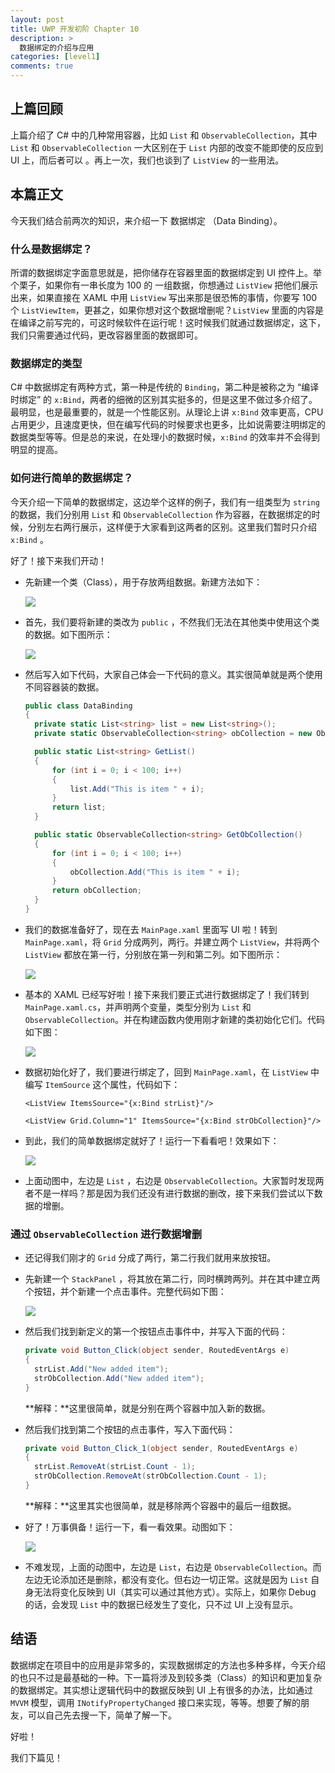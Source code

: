 ```yaml
---
layout: post
title: UWP 开发初阶 Chapter 10
description: >
  数据绑定的介绍与应用
categories: [level1]
comments: true
---
```


## 上篇回顾

上篇介绍了 C# 中的几种常用容器，比如 `List` 和 `ObservableCollection`，其中 `List` 和 `ObservableCollection` 一大区别在于 `List` 内部的改变不能即使的反应到 UI 上，而后者可以 。再上一次，我们也谈到了 `ListView` 的一些用法。

## 本篇正文

今天我们结合前两次的知识，来介绍一下 数据绑定 （Data Binding）。

### 什么是数据绑定？

所谓的数据绑定字面意思就是，把你储存在容器里面的数据绑定到 UI 控件上。举个栗子，如果你有一串长度为 100 的 一组数据，你想通过 `ListView` 把他们展示出来，如果直接在 XAML 中用 `ListView` 写出来那是很恐怖的事情，你要写 100 个 `ListViewItem`，更甚之，如果你想对这个数据增删呢？`ListView` 里面的内容是在编译之前写完的，可这时候软件在运行呢！这时候我们就通过数据绑定，这下，我们只需要通过代码，更改容器里面的数据即可。

### 数据绑定的类型

C# 中数据绑定有两种方式，第一种是传统的 `Binding`，第二种是被称之为 “编译时绑定” 的 `x:Bind`，两者的细微的区别其实挺多的，但是这里不做过多介绍了。最明显，也是最重要的，就是一个性能区别。从理论上讲 `x:Bind` 效率更高，CPU占用更少，且速度更快，但在编写代码的时候要求也更多，比如说需要注明绑定的数据类型等等。但是总的来说，在处理小的数据时候，`x:Bind` 的效率并不会得到明显的提高。

### 如何进行简单的数据绑定？

今天介绍一下简单的数据绑定，这边举个这样的例子，我们有一组类型为 `string` 的数据，我们分别用 `List` 和 `ObservableCollection` 作为容器，在数据绑定的时候，分别左右两行展示，这样便于大家看到这两者的区别。这里我们暂时只介绍 `x:Bind` 。

好了！接下来我们开动！

* 先新建一个类（Class），用于存放两组数据。新建方法如下：

  ![][img1]

* 首先，我们要将新建的类改为 `public` ，不然我们无法在其他类中使用这个类的数据。如下图所示：

  ![][img2]

* 然后写入如下代码，大家自己体会一下代码的意义。其实很简单就是两个使用不同容器装的数据。

  ``` c#
  public class DataBinding
  {
  	private static List<string> list = new List<string>();
  	private static ObservableCollection<string> obCollection = new ObservableCollection<string>();
  
  	public static List<string> GetList()
  	{
  		for (int i = 0; i < 100; i++)
  		{
  			list.Add("This is item " + i);
  		}
  		return list;
  	}
  
  	public static ObservableCollection<string> GetObCollection()
  	{
  		for (int i = 0; i < 100; i++)
  		{
  			obCollection.Add("This is item " + i);
  		}
  		return obCollection;
  	}
  }
  ```

* 我们的数据准备好了，现在去 `MainPage.xaml` 里面写 UI 啦！转到 `MainPage.xaml`，将 `Grid` 分成两列，两行。并建立两个 `ListView`，并将两个 `ListView` 都放在第一行，分别放在第一列和第二列。如下图所示：

  ![][img3]

* 基本的 XAML 已经写好啦！接下来我们要正式进行数据绑定了！我们转到 `MainPage.xaml.cs`，并声明两个变量，类型分别为 `List` 和 `ObservableCollection`。并在构建函数内使用刚才新建的类初始化它们。代码如下图：

  ![][img4]

* 数据初始化好了，我们要进行绑定了，回到 `MainPage.xaml`，在 `ListView` 中编写 `ItemSource` 这个属性，代码如下：

  ``` xaml
  <ListView ItemsSource="{x:Bind strList}"/>
  
  <ListView Grid.Column="1" ItemsSource="{x:Bind strObCollection}"/>
  ```

* 到此，我们的简单数据绑定就好了！运行一下看看吧！效果如下：

  ![][img5]

* 上面动图中，左边是 `List` ，右边是 `ObservableCollection`。大家暂时发现两者不是一样吗？那是因为我们还没有进行数据的删改，接下来我们尝试以下数据的增删。



### 通过 `ObservableCollection` 进行数据增删

* 还记得我们刚才的 `Grid` 分成了两行，第二行我们就用来放按钮。

* 先新建一个 `StackPanel` ，将其放在第二行，同时横跨两列。并在其中建立两个按钮，并个新建一个点击事件。完整代码如下图：

  ![][img6]

* 然后我们找到新定义的第一个按钮点击事件中，并写入下面的代码：

  ``` c#
  private void Button_Click(object sender, RoutedEventArgs e)
  {
  	strList.Add("New added item");
  	strObCollection.Add("New added item");
  }
  ```

  **解释：**这里很简单，就是分别在两个容器中加入新的数据。

* 然后我们找到第二个按钮的点击事件，写入下面代码：

  ``` c#
  private void Button_Click_1(object sender, RoutedEventArgs e)
  {
  	strList.RemoveAt(strList.Count - 1);
  	strObCollection.RemoveAt(strObCollection.Count - 1);
  }
  ```

  **解释：**这里其实也很简单，就是移除两个容器中的最后一组数据。

* 好了！万事俱备！运行一下，看一看效果。动图如下：

  ![][img7]

* 不难发现，上面的动图中，左边是 `List`，右边是 `ObservableCollection`。而左边无论添加还是删除，都没有变化。但右边一切正常。这就是因为 `List` 自身无法将变化反映到 UI（其实可以通过其他方式）。实际上，如果你 Debug 的话，会发现 `List` 中的数据已经发生了变化，只不过 UI 上没有显示。



## 结语

数据绑定在项目中的应用是非常多的，实现数据绑定的方法也多种多样，今天介绍的也只不过是最基础的一种。下一篇将涉及到较多类（Class）的知识和更加复杂的数据绑定。其实想让逻辑代码中的数据反映到 UI 上有很多的办法，比如通过 `MVVM` 模型，调用 `INotifyPropertyChanged` 接口来实现，等等。想要了解的朋友，可以自己先去搜一下，简单了解一下。

好啦！

我们下篇见！



[img1]: https://rawgit.com/totoroyyb/UWP-Develop-Tutorial/master/pic/level1/chapter10/1.png
[img2]: https://rawgit.com/totoroyyb/UWP-Develop-Tutorial/master/pic/level1/chapter10/2.png
[img3]: https://rawgit.com/totoroyyb/UWP-Develop-Tutorial/master/pic/level1/chapter10/3.png
[img4]: https://rawgit.com/totoroyyb/UWP-Develop-Tutorial/master/pic/level1/chapter10/4.png
[img5]: https://rawgit.com/totoroyyb/UWP-Develop-Tutorial/master/pic/level1/chapter10/5.gif
[img6]:https://rawgit.com/totoroyyb/UWP-Develop-Tutorial/master/pic/level1/chapter10/6.png
[img7]: https://rawgit.com/totoroyyb/UWP-Develop-Tutorial/master/pic/level1/chapter10/7.gif

